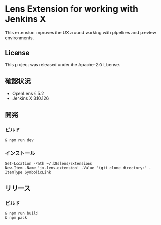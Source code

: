 # Lens Extension for working with Jenkins X

This extension improves the UX around working with pipelines and preview environments.

## License
This project was released under the Apache-2.0 License.

## 確認状況
* OpenLens 6.5.2
* Jenkins X 3.10.126

## 開発
### ビルド
```pwsh
& npm run dev
```

### インストール
```pwsh
Set-Location -Path ~/.k8slens/extensions
New-Item -Name 'jx-lens-extension' -Value '(git clone directory)' -ItemType SymbolicLink
```

## リリース
### ビルド
```pwsh
& npm run build
& npm pack
```
